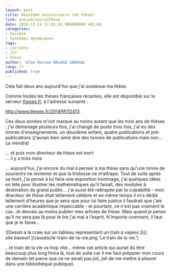 ```yaml
---
layout: post
title: Deuxième anniversaire (de thèse)
link: anniversaire2these
date: 2016-12-14 11:01:24.000000000 +01:00
categories:
- Société
- Systèmes dynamiques
tags:
- carrière
- JCY
- these
author: 'Alba Marina MÁLAGA SABOGAL'
lang: fr
published: true
---
```


Cela fait deux ans aujourd'hui que j'ai soutenue ma thèse.

Comme toutes les thèses françaises récentes, elle est disponible sur le serveur [theses.fr](http://www.theses.fr), à l'adresse suivante :

http://www.theses.fr/2014PA112413

Ces deux années m'ont marqué au moins autant que les trois ans de thèses : j'ai demenagé plusieurs fois, j'ai changé de poste trois fois, j'ai eu des tonnes d'enseignements, un deuxième enfant, quatre publications et pré-publications (j'aurais bien aimé dire des tonnes de publications mais non... ça viendra)

… et puis mon directeur de thèse est mort  
… il y a trois mois

… aujourd'hui, j'ai encore du mal à penser à ma thèse sans qu'une tonne de souvenirs ne revienne et que la tristesse ne m’attrape. Tout de suite après sa mort, j'ai pensé à lui faire une exposition hommage, j'ai quelques idées en tête pour illustrer les mathématiques qu'il faisait, des modules à destination du grand public… j'ai aussi été rattrapée par la culpabilité - mon directeur de thèse était tellement célèbre et en même temps il m'a dédié tellement d'heures que je sens que pour lui faire justice il faudrait que j'aie une carrière académique impeccable - et pourtant, ce n'est pas vraiment le cas. Je devrais au moins publier mes articles de thèse. Mais quand je pense qu'il ne sera pas là pour le lire j'ai mal à l'esprit. N'importe comment, il faut que je le fasse…

![Dessin à la craie sur un tableau representant un train à vapeur.]({{ site.baseurl }}/assets/le-train-de-la-vie.png 'Le train de la vie.')

…le train de la vie va trop vite… même cet article qui aurait dû être
beaucoup plus long finira là, tout de suite car il me faut préparer mon
cours de demain (et parce que ce ne serait pas joli, joli de me mettre à
pleurer dans une bibliothèque publique).
